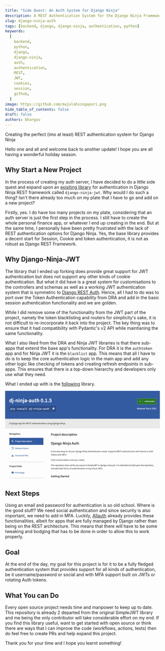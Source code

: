 ```yaml
---
title: "Side Quest: An Auth System for Django Ninja"
description: A REST Authentication System for the Django Ninja Framework
slug: django-ninja-auth
tags: [backend, django, django-ninja, authentication, python]
keywords:
  [
    backend,
    python,
    django,
    django-ninja,
    auth,
    authentication,
    REST,
    JWT,
    cookies,
    session,
    github,
  ]
image: https://github.com/majulahsingapuri.png
hide_table_of_contents: false
draft: false
authors: bhargav
---
```


Creating the perfect (imo at least) REST authentication system for Django Ninja

<!-- truncate -->

Hello one and all and welcome back to another update!
I hope you are all having a wonderful holiday season.

## Why Start a New Project

In the process of creating my auth server, I have decided to do a little side quest and expand upon an [exisiting library](https://eadwincode.github.io/django-ninja-jwt/) for authentication in Django Ninja REST framework called `django-ninja-jwt`.
Why would I do such a thing?
Isn't there already too much on my plate that I have to go and add on a new project?

Firstly, yes.
I do have too many projects on my plate, considering that an auth server is just the first step in the process.
I still have to create the whole personal finance app, or whatever I end up creating in the end.
But at the same time, I personally have been pretty frustrated with the lack of REST authentication options for Django Ninja.
Yes, the base library provides a decent start for Session, Cookie and token authentication, it is not as robust as Django REST Framework.

## Why Django-Ninja-JWT

The library that I ended up forking does provide great support for JWT authentication but does not support any other kinds of cookie authentication.
But what it did have is a great system for customisations to the controllers and schemas as well as a working JWT authentication system that is symmetric to [Django REST Auth](https://github.com/iMerica/dj-rest-auth).
Hence, all I had to do was to port over the Token Authentication capability from DRA and add in the basic session authentication functionality and we are golden.

While I did remove some of the functionality from the JWT part of the project, namely the token blacklisting and routers for simplicity's sake, it is not difficult to re-incorporate it back into the project.
The key thing was to ensure that it had compatibility with Pydantic's v2 API while maintianing the same functionality.

What I also liked from the DRA and Ninja JWT libraries is that there sub-apps that extend the base app's functionality.
For DRA it is the `authtoken` app and for Ninja JWT it is the `blacklist` app.
This means that all I have to do is to keep the core authentication logic in the main app and add any other logic like checking of tokens and creating refresh endpoints in sub-apps.
This ensures that there is a top-down hierarchy and developers only use what they need.

What I ended up with is the [following](https://pypi.org/project/dj-ninja-auth/) library.

![dj-ninja-auth project page](dj-ninja-auth-project-page.png)

## Next Steps

Using an email and password for authentication is so old school.
Where is the good stuff? We need social authentication and since security is also important, we need to add in MFA.
Luckily, [Allauth](https://github.com/pennersr/django-allauth/tree/main) already provides these functionalities, albeit for apps that are fully managed by Django rather than being on the REST architecture.
This means that there will have to be some tweaking and bodging that has to be done in order to allow this to work properly.

## Goal

At the end of the day, my goal for this project is for it to be a fully fledged authentication system that provides support for all kinds of authentication, be it username/password or social and with MFA support built on JWTs or rotating Auth tokens.

## What You can Do

Every open source project needs time and manpower to keep up to date.
This repository is already 2 departed from the original SimpleJWT library and me being the only contributor will take considerable effort on my end.
If you find this library useful, want to get started with open source or think there are ways that I can improve the code (workflows, actions, tests) then do feel free to create PRs and help expand this project.

Thank you for your time and I hope you learnt something!

